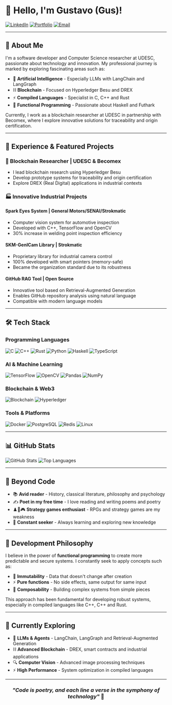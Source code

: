 # 👋 Hello, I'm Gustavo (Gus)!

[![LinkedIn](https://img.shields.io/badge/LinkedIn-0077B5?style=for-the-badge&logo=linkedin&logoColor=white)](https://www.linkedin.com/in/thecodergus)
[![Portfolio](https://img.shields.io/badge/Portfolio-000?style=for-the-badge&logo=vercel&logoColor=white)](https://thecodergus.github.io/)
[![Email](https://img.shields.io/badge/Gmail-D14836?style=for-the-badge&logo=gmail&logoColor=white)](mailto:gustavo.michels.de.camargo@gmail.com)

---

## 🚀 About Me

I'm a software developer and Computer Science researcher at UDESC, passionate about technology and innovation. My professional journey is marked by exploring fascinating areas such as:

- 🤖 **Artificial Intelligence** - Especially LLMs with LangChain and LangGraph
- ⛓️ **Blockchain** - Focused on Hyperledger Besu and DREX
- ⚡ **Compiled Languages** - Specialist in C, C++ and Rust
- 🧠 **Functional Programming** - Passionate about Haskell and Futhark

Currently, I work as a blockchain researcher at UDESC in partnership with Becomex, where I explore innovative solutions for traceability and origin certification.

---

## 💼 Experience & Featured Projects

### 🔬 Blockchain Researcher | UDESC & Becomex
- I lead blockchain research using Hyperledger Besu
- Develop prototype systems for traceability and origin certification
- Explore DREX (Real Digital) applications in industrial contexts

### 🏭 Innovative Industrial Projects

#### **Spark Eyes System** | General Motors/SENAI/Strokmatic
- Computer vision system for automotive inspection
- Developed with C++, TensorFlow and OpenCV
- 30% increase in welding point inspection efficiency

#### **SKM-GenICam Library** | Strokmatic
- Proprietary library for industrial camera control
- 100% developed with smart pointers (memory-safe)
- Became the organization standard due to its robustness

#### **GitHub RAG Tool** | Open Source
- Innovative tool based on Retrieval-Augmented Generation
- Enables GitHub repository analysis using natural language
- Compatible with modern language models

---

## 🛠️ Tech Stack

### Programming Languages
![C](https://img.shields.io/badge/C-00599C?style=for-the-badge&logo=c&logoColor=white)
![C++](https://img.shields.io/badge/C%2B%2B-00599C?style=for-the-badge&logo=c%2B%2B&logoColor=white)
![Rust](https://img.shields.io/badge/rust-%23000000.svg?style=for-the-badge&logo=rust&logoColor=white)
![Python](https://img.shields.io/badge/python-3670A0?style=for-the-badge&logo=python&logoColor=ffdd54)
![Haskell](https://img.shields.io/badge/Haskell-5e5086?style=for-the-badge&logo=haskell&logoColor=white)
![TypeScript](https://img.shields.io/badge/TypeScript-007ACC?style=for-the-badge&logo=typescript&logoColor=white)

### AI & Machine Learning
![TensorFlow](https://img.shields.io/badge/TensorFlow-%23FF6F00.svg?style=for-the-badge&logo=TensorFlow&logoColor=white)
![OpenCV](https://img.shields.io/badge/opencv-%23white.svg?style=for-the-badge&logo=opencv&logoColor=white)
![Pandas](https://img.shields.io/badge/pandas-%23150458.svg?style=for-the-badge&logo=pandas&logoColor=white)
![NumPy](https://img.shields.io/badge/numpy-%23013243.svg?style=for-the-badge&logo=numpy&logoColor=white)

### Blockchain & Web3
![Blockchain](https://img.shields.io/badge/blockchain-%23121011.svg?style=for-the-badge&logo=blockchain&logoColor=white)
![Hyperledger](https://img.shields.io/badge/hyperledger-%23121011.svg?style=for-the-badge&logo=hyperledger&logoColor=white)

### Tools & Platforms
![Docker](https://img.shields.io/badge/docker-%230db7ed.svg?style=for-the-badge&logo=docker&logoColor=white)
![PostgreSQL](https://img.shields.io/badge/PostgreSQL-316192?style=for-the-badge&logo=postgresql&logoColor=white)
![Redis](https://img.shields.io/badge/redis-%23DD0031.svg?style=for-the-badge&logo=redis&logoColor=white)
![Linux](https://img.shields.io/badge/Linux-FCC624?style=for-the-badge&logo=linux&logoColor=black)

---

## 📊 GitHub Stats

![GitHub Stats](https://github-readme-stats.vercel.app/api?username=thecodergus&show_icons=true&theme=radical)
![Top Languages](https://github-readme-stats.vercel.app/api/top-langs/?username=thecodergus&layout=compact&theme=radical)

---

## 🎨 Beyond Code

- 📚 **Avid reader** - History, classical literature, philosophy and psychology
- ✍️ **Poet in my free time** - I love reading and writing poems and poetry
- ♟️🏹🎮 **Strategy games enthusiast** - RPGs and strategy games are my weakness
- 🧘 **Constant seeker** - Always learning and exploring new knowledge

---

## 🌟 Development Philosophy

I believe in the power of **functional programming** to create more predictable and secure systems. I constantly seek to apply concepts such as:

- 🔄 **Immutability** - Data that doesn't change after creation
- ⚡ **Pure functions** - No side effects, same output for same input
- 🧩 **Composability** - Building complex systems from simple pieces

This approach has been fundamental for developing robust systems, especially in compiled languages like C++, C++ and Rust.

---

## 🚀 Currently Exploring

- 🤖 **LLMs & Agents** - LangChain, LangGraph and Retrieval-Augmented Generation
- ⛓️ **Advanced Blockchain** - DREX, smart contracts and industrial applications
- 🔍 **Computer Vision** - Advanced image processing techniques
- ⚡ **High Performance** - System optimization in compiled languages

---

<div align="center">

### *"Code is poetry, and each line a verse in the symphony of technology"* 🎼

</div>

